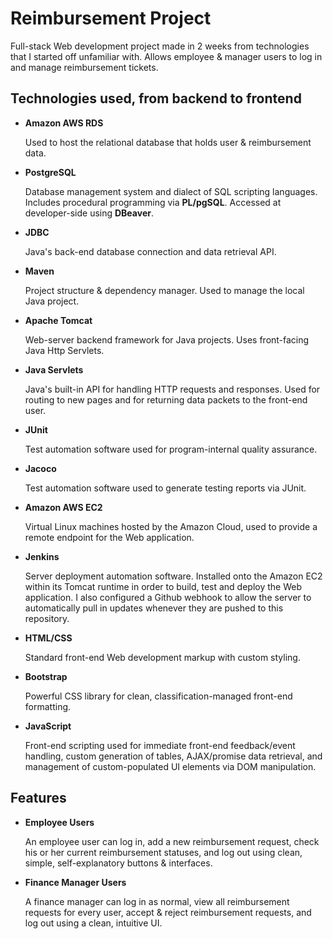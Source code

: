 # Reimbursement Project

Full-stack Web development project made in 2 weeks from technologies that I started off unfamiliar with. Allows employee & manager users to log in and manage reimbursement tickets.

## Technologies used, from backend to frontend

- **Amazon AWS RDS**
  
  Used to host the relational database that holds user & reimbursement data.
- **PostgreSQL**
  
  Database management system and dialect of SQL scripting languages. Includes procedural programming via **PL/pgSQL**. Accessed at developer-side using **DBeaver**.
- **JDBC**
  
  Java's back-end database connection and data retrieval API.
- **Maven**
  
  Project structure & dependency manager. Used to manage the local Java project.
- **Apache Tomcat**
  
  Web-server backend framework for Java projects. Uses front-facing Java Http Servlets.
- **Java Servlets**
  
  Java's built-in API for handling HTTP requests and responses. Used for routing to new pages and for returning data packets to the front-end user.
- **JUnit**
  
  Test automation software used for program-internal quality assurance.
- **Jacoco**
  
  Test automation software used to generate testing reports via JUnit.
- **Amazon AWS EC2**
  
  Virtual Linux machines hosted by the Amazon Cloud, used to provide a remote endpoint for the Web application.
- **Jenkins**
  
  Server deployment automation software. Installed onto the Amazon EC2 within its Tomcat runtime in order to build, test and deploy the Web application. I also configured a Github webhook to allow the server to automatically pull in updates whenever they are pushed to this repository.
- **HTML/CSS**

  Standard front-end Web development markup with custom styling.
- **Bootstrap**
  
  Powerful CSS library for clean, classification-managed front-end formatting.
- **JavaScript**
  
  Front-end scripting used for immediate front-end feedback/event handling, custom generation of tables, AJAX/promise data retrieval, and management of custom-populated UI elements via DOM manipulation.

## Features

- **Employee Users**
  
  An employee user can log in, add a new reimbursement request, check his or her current reimbursement statuses, and log out using clean, simple, self-explanatory buttons & interfaces.
  
- **Finance Manager Users**
  
  A finance manager can log in as normal, view all reimbursement requests for every user, accept & reject reimbursement requests, and log out using a clean, intuitive UI.
